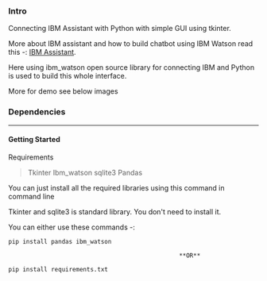 ### Intro

  Connecting IBM Assistant with Python with simple GUI using tkinter.
  
  More about IBM assistant and how to build chatbot using IBM Watson read this -: [IBM Assistant](https://www.ibm.com/cloud/watson-assistant/). 
  
  Here using ibm_watson open source library for connecting IBM and Python is used to build this whole interface.
  
  More for demo see below images
  
  ### Dependencies
  ---
  #### Getting Started
  
  Requirements
  
  > Tkinter
  > Ibm_watson 
  > sqlite3
  > Pandas
  
  You can just install all the required libraries using this command in command line 
  
  Tkinter and sqlite3 is standard library. You don't need to install it.
  
  You can either use these commands -:
  
  ``` 
  pip install pandas ibm_watson
  
  ```
  
                                                    **OR**
                                                  
  ```
  pip install requirements.txt
  
  ```
  
  
  
 
  
  
  
